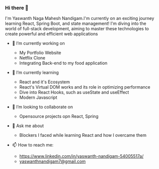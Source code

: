 ### Hi there 👋
I'm Yaswanth Naga Mahesh Nandigam.I'm currently on an exciting journey learning React, Spring Boot, and state management! I'm diving into the world of full-stack development, aiming to master these technologies to create powerful and efficient web applications


- 🔭 I’m currently working on
  - My Portfolio Website
  - Netflix Clone
  - Integrating Back-end to my food application
  
- 🌱 I’m currently learning
  - React and it's Ecosystem
  - React's Virtual DOM works and its role in optimizing performance
  - Dive into React Hooks, such as useState and useEffect
  - Modern Javascript
- 👯 I’m looking to collaborate on
   - Opensource projects opn React, Spring
- 💬 Ask me about
   - Blockers I faced while learning React and how I overcame them
- 📫 How to reach me:
  - https://www.linkedin.com/in/yaswanth-nandigam-54005517a/
  - yaswanthnandigam7@gmail.com
